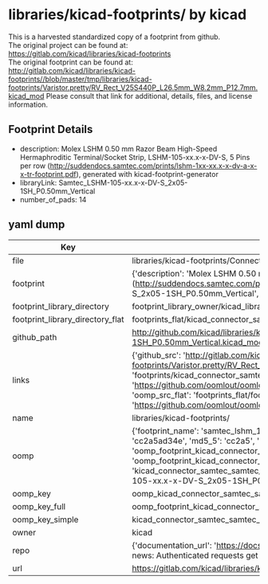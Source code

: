 # libraries/kicad-footprints/ by kicad  
This is a harvested standardized copy of a footprint from github.  
The original project can be found at:  
https://gitlab.com/kicad/libraries/kicad-footprints  
The original footprint can be found at:
http://gitlab.com/kicad/libraries/kicad-footprints//blob/master/tmp/libraries/kicad-footprints/Varistor.pretty/RV_Rect_V25S440P_L26.5mm_W8.2mm_P12.7mm.kicad_mod
Please consult that link for additional, details, files, and license information.  
## Footprint Details
* description: Molex LSHM 0.50 mm Razor Beam High-Speed Hermaphroditic Terminal/Socket Strip, LSHM-105-xx.x-x-DV-S, 5 Pins per row (http://suddendocs.samtec.com/prints/lshm-1xx-xx.x-x-dv-a-x-x-tr-footprint.pdf), generated with kicad-footprint-generator  
* libraryLink: Samtec_LSHM-105-xx.x-x-DV-S_2x05-1SH_P0.50mm_Vertical  
* number_of_pads: 14  
## yaml dump  
| Key | Value |  
| --- | --- |  
| file | libraries/kicad-footprints/Connector_Samtec.pretty/Samtec_LSHM-105-xx.x-x-DV-S_2x05-1SH_P0.50mm_Vertical.kicad_mod |  
| footprint | {'description': 'Molex LSHM 0.50 mm Razor Beam High-Speed Hermaphroditic Terminal/Socket Strip, LSHM-105-xx.x-x-DV-S, 5 Pins per row (http://suddendocs.samtec.com/prints/lshm-1xx-xx.x-x-dv-a-x-x-tr-footprint.pdf), generated with kicad-footprint-generator', 'libraryLink': 'Samtec_LSHM-105-xx.x-x-DV-S_2x05-1SH_P0.50mm_Vertical', 'number_of_pads': 14} |  
| footprint_library_directory | footprint_library_owner/kicad_libraries/kicad-footprints/ |  
| footprint_library_directory_flat | footprints_flat/kicad_connector_samtec_samtec_lshm_105_xx_x_x_dv_s_2x05_1sh_p0_50mm_vertical/working |  
| github_path | http://github.com/kicad/libraries/kicad-footprints//blob/master/tmp/libraries/kicad-footprints/Connector_Samtec.pretty/Samtec_LSHM-105-xx.x-x-DV-S_2x05-1SH_P0.50mm_Vertical.kicad_mod |  
| links | {'github_src': 'http://gitlab.com/kicad/libraries/kicad-footprints//blob/master/tmp/libraries/kicad-footprints/Varistor.pretty/RV_Rect_V25S440P_L26.5mm_W8.2mm_P12.7mm.kicad_mod', 'github_src_repo': 'https://gitlab.com/kicad/libraries/kicad-footprints', 'oomp_bot': 'footprints/kicad_connector_samtec_samtec_lshm_105_xx_x_x_dv_s_2x05_1sh_p0_50mm_vertical/working', 'oomp_bot_github': 'https://github.com/oomlout/oomlout_oomp_footprint_bot/tree/main/footprints/kicad_connector_samtec_samtec_lshm_105_xx_x_x_dv_s_2x05_1sh_p0_50mm_vertical/working', 'oomp_src_flat': 'footprints_flat/footprints_flat/kicad_connector_samtec_samtec_lshm_105_xx_x_x_dv_s_2x05_1sh_p0_50mm_vertical/working', 'oomp_src_flat_github': 'https://github.com/oomlout/oomlout_oomp_footprint_src/tree/main/footprints_flat/kicad_connector_samtec_samtec_lshm_105_xx_x_x_dv_s_2x05_1sh_p0_50mm_vertical/working'} |  
| name | libraries/kicad-footprints/ |  
| oomp | {'footprint_name': 'samtec_lshm_105_xx_x_x_dv_s_2x05_1sh_p0_50mm_vertical', 'library_name': 'connector_samtec', 'md5': 'cc2a5ad34e179593f655409ca66ba0ae', 'md5_10': 'cc2a5ad34e', 'md5_5': 'cc2a5', 'md5_6': 'cc2a5a', 'oomp_key': 'oomp_kicad_connector_samtec_samtec_lshm_105_xx_x_x_dv_s_2x05_1sh_p0_50mm_vertical', 'oomp_key_extra': 'oomp_footprint_kicad_connector_samtec_samtec_lshm_105_xx_x_x_dv_s_2x05_1sh_p0_50mm_vertical', 'oomp_key_full': 'oomp_footprint_kicad_connector_samtec_samtec_lshm_105_xx_x_x_dv_s_2x05_1sh_p0_50mm_vertical_cc2a5a', 'oomp_key_simple': 'kicad_connector_samtec_samtec_lshm_105_xx_x_x_dv_s_2x05_1sh_p0_50mm_vertical', 'original_filename': 'libraries/kicad-footprints/Connector_Samtec.pretty/Samtec_LSHM-105-xx.x-x-DV-S_2x05-1SH_P0.50mm_Vertical.kicad_mod', 'owner_name': 'kicad'} |  
| oomp_key | oomp_kicad_connector_samtec_samtec_lshm_105_xx_x_x_dv_s_2x05_1sh_p0_50mm_vertical |  
| oomp_key_full | oomp_footprint_kicad_connector_samtec_samtec_lshm_105_xx_x_x_dv_s_2x05_1sh_p0_50mm_vertical |  
| oomp_key_simple | kicad_connector_samtec_samtec_lshm_105_xx_x_x_dv_s_2x05_1sh_p0_50mm_vertical |  
| owner | kicad |  
| repo | {'documentation_url': 'https://docs.github.com/rest/overview/resources-in-the-rest-api#rate-limiting', 'message': "API rate limit exceeded for 84.66.173.59. (But here's the good news: Authenticated requests get a higher rate limit. Check out the documentation for more details.)"} |  
| url | https://gitlab.com/kicad/libraries/kicad-footprints |  


